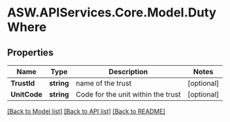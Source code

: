 
# ASW.APIServices.Core.Model.DutyWhere

## Properties

Name | Type | Description | Notes
------------ | ------------- | ------------- | -------------
**TrustId** | **string** | name of the trust | [optional] 
**UnitCode** | **string** | Code for the unit within the trust | [optional] 

[[Back to Model list]](../README.md#documentation-for-models)
[[Back to API list]](../README.md#documentation-for-api-endpoints)
[[Back to README]](../README.md)

